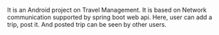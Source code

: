 It is an Android project on Travel Management. It is based on Network communication supported by spring boot web api. Here, user can add a trip, post it. And posted trip can be seen by other users.

